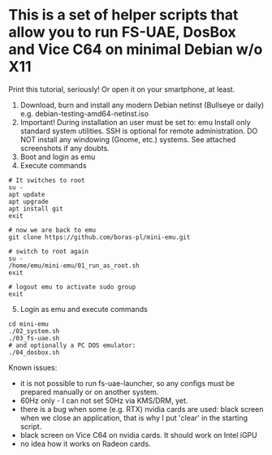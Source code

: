 # This is a set of helper scripts that allow you to run FS-UAE, DosBox and Vice C64 on minimal Debian w/o X11
Print this tutorial, seriously! Or open it on your smartphone, at least.

1. Download, burn and install any modern Debian netinst (Bullseye or daily) e.g. debian-testing-amd64-netinst.iso
2. Important! During installation an user must be set to: emu
Install only standard system utilities. SSH is optional for remote administration.
DO NOT install any windowing (Gnome, etc.) systems.
See attached screenshots if any doubts.
3. Boot and login as emu
4. Execute commands
```
# It switches to root
su -
apt update
apt upgrade
apt install git
exit

# now we are back to emu
git clone https://github.com/boras-pl/mini-emu.git

# switch to root again
su -
/home/emu/mini-emu/01_run_as_root.sh 
exit

# logout emu to activate sudo group
exit
```
5. Login as emu and execute commands
```
cd mini-emu
./02_system.sh
./03_fs-uae.sh 
# and optionally a PC DOS emulator:
./04_dosbox.sh
```
Known issues:
- it is not possible to run fs-uae-launcher, so any configs must be prepared manually or on another system.
- 60Hz only - I can not set 50Hz via KMS/DRM, yet.
- there is a bug when some (e.g. RTX) nvidia cards are used: black screen when we close an application, that is why I put 'clear' in the starting script.
- black screen on Vice C64 on nvidia cards. It should work on Intel iGPU
- no idea how it works on Radeon cards.
